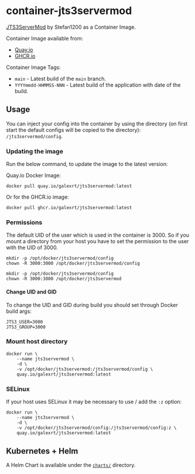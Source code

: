 # container-jts3servermod

[JTS3ServerMod](https://jts3servermod.de/) by Stefan1200 as a Container Image.

Container Image available from:

* [Quay.io](https://quay.io/repository/galexrt/jts3servermod)
* [GHCR.io](https://github.com/users/galexrt/packages/container/package/jts3servermod)

Container Image Tags:

* `main` - Latest build of the `main` branch.
* `YYYYmmdd-HHMMSS-NNN` - Latest build of the application with date of the build.

## Usage

You can inject your config into the container by using the directory (on first start the default configs will be copied to the directory): `/jts3servermod/config`.

### Updating the image

Run the below command, to update the image to the latest version:

Quay.io Docker Image:

```shell
docker pull quay.io/galexrt/jts3servermod:latest
```

Or for the GHCR.io image:

```shell
docker pull ghcr.io/galexrt/jts3servermod:latest
```
### Permissions

The default UID of the user which is used in the container is 3000.
So if you mount a directory from your host you have to set the permission to the user with the UID of 3000.

```shell
mkdir -p /opt/docker/jts3servermod/config
chown -R 3000:3000 /opt/docker/jts3servermod/config
```

```shell
mkdir -p /opt/docker/jts3servermod/config
chown -R 3000:3000 /opt/docker/jts3servermod
```

#### Change UID and GID

To change the UID and GID during build you should set through Docker build args:

```shell
JTS3_USER=3000
JTS3_GROUP=3000
```

### Mount host directory

```shell
docker run \
    --name jts3servermod \
    -d \
    -v /opt/docker/jts3servermod:/jts3servermod/config \
    quay.io/galexrt/jts3servermod:latest
```

### SELinux

If your host uses SELinux it may be necessary to use / add the `:z` option:

```shell
docker run \
    --name jts3servermod \
    -d \
    -v /opt/docker/jts3servermod/config:/jts3servermod/config:z \
    quay.io/galexrt/jts3servermod:latest
```

## Kubernetes + Helm

A Helm Chart is available under the [`charts/`](charts/) directory.
